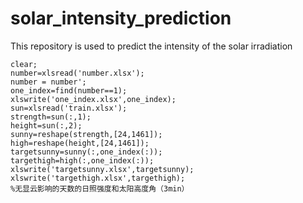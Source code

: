 # solar_intensity_prediction
This repository is used to predict the intensity of the solar irradiation
```
clear;
number=xlsread('number.xlsx'); 
number = number';
one_index=find(number==1);
xlswrite('one_index.xlsx',one_index);
sun=xlsread('train.xlsx');
strength=sun(:,1);
height=sun(:,2);
sunny=reshape(strength,[24,1461]);
high=reshape(height,[24,1461]);
targetsunny=sunny(:,one_index(:));
targethigh=high(:,one_index(:));
xlswrite('targetsunny.xlsx',targetsunny);
xlswrite('targethigh.xlsx',targethigh);
%无显云影响的天数的日照强度和太阳高度角（3min）
```
